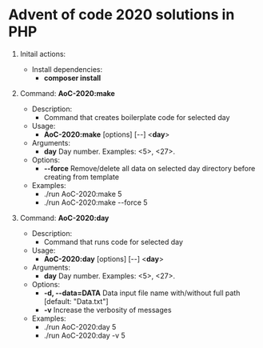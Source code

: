 # Advent of code 2020 solutions in PHP
1. Initail actions:
    * Install dependencies:
        + **composer install**

1. Command: **AoC-2020:make**
    * Description:
        + Command that creates boilerplate code for selected day
    * Usage:
        + **AoC-2020:make** [options] [--] \<**day**>
    * Arguments:
        + **day** Day number. Examples: <5>, <27>.
    * Options:
        + **--force** Remove/delete all data on selected day directory before creating from template
    * Examples:
        + ./run AoC-2020:make 5
        + ./run AoC-2020:make --force 5

1. Command: **AoC-2020:day**

    * Description:
        + Command that runs code for selected day
    * Usage:
        + **AoC-2020:day** [options] [--] <**day**>
    * Arguments:
        + **day** Day number. Examples: <5>, <27>.
    * Options:
        + **-d, --data=DATA** Data input file name with/without full path [default: "Data.txt"]
        + **-v**  Increase the verbosity of messages
    * Examples:
        + ./run AoC-2020:day 5
        + ./run AoC-2020:day -v 5 

